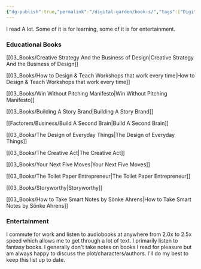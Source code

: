 ```yaml
---
{"dg-publish":true,"permalink":"/digital-garden/book-s/","tags":["DigitalGarden"],"noteIcon":"1","created":"2025-04-05T17:55:05.163-04:00","updated":"2025-04-20T12:17:13.684-04:00"}
---
```


I read A lot.  Some of it is for learning, some of it is for entertainment. 
### Educational Books

[[03_Books/Creative Strategy And the Business of Design\|Creative Strategy And the Business of Design]]

[[03_Books/How to Design & Teach Workshops that work every time\|How to Design & Teach Workshops that work every time]]

[[03_Books/Win Without Pitching Manifesto\|Win Without Pitching Manifesto]]

[[03_Books/Building A Story Brand\|Building A Story Brand]]

[[Factorem/Business/Build A Second Brain\|Build A Second Brain]] 

[[03_Books/The Design of Everyday Things\|The Design of Everyday Things]]

[[03_Books/The Creative Act\|The Creative Act]] 

[[03_Books/Your Next Five Moves\|Your Next Five Moves]] 

[[03_Books/The Toilet Paper Entrepreneur\|The Toilet Paper Entrepreneur]] 

[[03_Books/Storyworthy\|Storyworthy]] 

[[03_Books/How to Take Smart Notes by Sönke Ahrens\|How to Take Smart Notes by Sönke Ahrens]]
### Entertainment 

I commute for work and listen to audiobooks at anywhere from 2.0x to 2.5x speed which allows me to get through a lot of text. I primarily listen to fantasy books. I generally don't take notes on books I read for pleasure but am always happy to discuss the plot/characters/authors.  I'll do my best to keep this list up to date. 